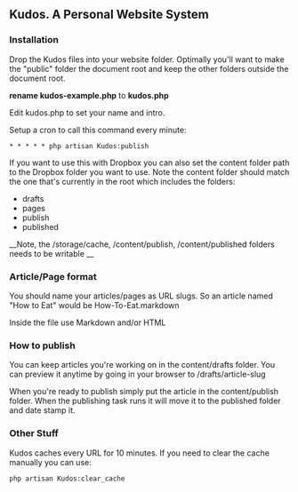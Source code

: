 ## Kudos. A Personal Website System

### Installation

Drop the Kudos files into your website folder. Optimally you'll want to make the "public" folder the document root and keep the other folders outside the document root. 

**rename kudos-example.php** to **kudos.php**

Edit kudos.php to set your name and intro. 

Setup a cron to call this command every minute:

    * * * * * php artisan Kudos:publish

If you want to use this with Dropbox you can also set the content folder path to the Dropbox folder you want to use. Note the content folder should match the one that's currently in the root which includes the folders:

* drafts
* pages
* publish
* published

__Note, the /storage/cache, /content/publish, /content/published folders needs to be writable __

### Article/Page format

You should name your articles/pages as URL slugs. So an article named "How to Eat" would be How-To-Eat.markdown

Inside the file use Markdown and/or HTML

### How to publish

You can keep articles you're working on in the content/drafts folder. You can preview it anytime by going in your browser to /drafts/article-slug

When you're ready to publish simply put the article in the content/publish folder. When the publishing task runs it will move it to the published folder and date stamp it.

### Other Stuff

Kudos caches every URL for 10 minutes. If you need to clear the cache manually you can use:

    php artisan Kudos:clear_cache